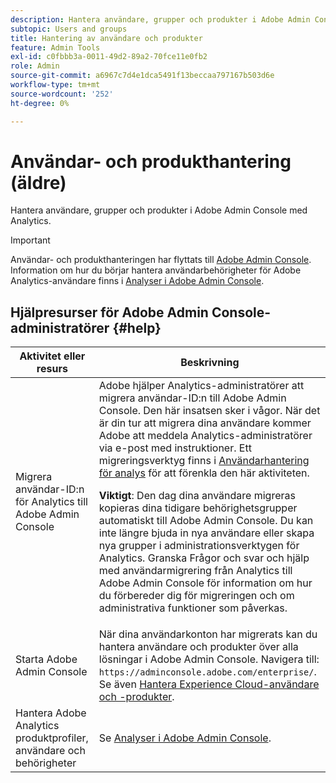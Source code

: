 ```yaml
---
description: Hantera användare, grupper och produkter i Adobe Admin Console med Analytics.
subtopic: Users and groups
title: Hantering av användare och produkter
feature: Admin Tools
exl-id: c0fbbb3a-0011-49d2-89a2-70fce11e0fb2
role: Admin
source-git-commit: a6967c7d4e1dca5491f13beccaa797167b503d6e
workflow-type: tm+mt
source-wordcount: '252'
ht-degree: 0%

---
```


# Användar- och produkthantering (äldre)

Hantera användare, grupper och produkter i Adobe Admin Console med Analytics.

>[!IMPORTANT]
>
>Användar- och produkthanteringen har flyttats till [Adobe Admin Console](https://helpx.adobe.com/se/enterprise/using/admin-console.html). Information om hur du börjar hantera användarbehörigheter för Adobe Analytics-användare finns i [Analyser i Adobe Admin Console](/help/admin/admin-console/home.md).

## Hjälpresurser för Adobe Admin Console-administratörer {#help}

| Aktivitet eller resurs | Beskrivning |
| --- | --- |
| Migrera användar-ID:n för Analytics till Adobe Admin Console | Adobe hjälper Analytics-administratörer att migrera användar-ID:n till Adobe Admin Console. Den här insatsen sker i vågor. När det är din tur att migrera dina användare kommer Adobe att meddela Analytics-administratörer via e-post med instruktioner. Ett migreringsverktyg finns i [Användarhantering för analys](/help/admin/tools/user-management/user-migration/c-migration-tool.md) för att förenkla den här aktiviteten.<p>**Viktigt**: Den dag dina användare migreras kopieras dina tidigare behörighetsgrupper automatiskt till Adobe Admin Console. Du kan inte längre bjuda in nya användare eller skapa nya grupper i administrationsverktygen för Analytics. Granska Frågor och svar och hjälp med användarmigrering från Analytics till Adobe Admin Console för information om hur du förbereder dig för migreringen och om administrativa funktioner som påverkas. |
| Starta Adobe Admin Console | När dina användarkonton har migrerats kan du hantera användare och produkter över alla lösningar i Adobe Admin Console. Navigera till: `https://adminconsole.adobe.com/enterprise/`. Se även [Hantera Experience Cloud-användare och -produkter](https://experienceleague.adobe.com/docs/core-services/interface/administration/admin-getting-started.html). |
| Hantera Adobe Analytics produktprofiler, användare och behörigheter | Se [Analyser i Adobe Admin Console](/help/admin/admin-console/home.md). |

<!---
## User Management Descriptions {#section_7C19842A3D4249109A9399D4DF18DE75}

The following table describes elements on the [!UICONTROL Users] tab in [!UICONTROL User Management].

<table id="table_6F81D1095EB945D8995FF971B65BA52A"> 
 <thead> 
  <tr> 
   <th colname="col1" class="entry"> Element </th> 
   <th colname="col2" class="entry"> Description </th> 
  </tr> 
 </thead>
 <tbody> 
  <tr> 
   <td colname="col1"> <span class="wintitle"> Number of User Logins available</span> </td> 
   <td colname="col2"> The maximum number of user accounts you can create for this company. If necessary, you can contact your Account Representative or Customer Care to increase this number at no charge. </td> 
  </tr> 
  <tr> 
   <td colname="col1"> <span class="wintitle"> Number of User Logins in use</span> </td> 
   <td colname="col2"> The number of user accounts currently in use for this company. </td> 
  </tr> 
  <tr> 
   <td colname="col1"> <span class="wintitle"> Number of User Logins Remaining</span> </td> 
   <td colname="col2"> The difference between the user account maximum and the number of existing user accounts. </td> 
  </tr> 
  <tr> 
   <td colname="col1"> <span class="wintitle"> Add New User</span> </td> 
   <td colname="col2"> <p>Lets you add a user account to the company. This link is available only if the Number of User Logins Remaining is greater than 0. </p> <p>See <a href="/help/admin/user-management/c-user-management/users.md"> Users</a>. </p> </td> 
  </tr> 
  <tr> 
   <td colname="col1"> <span class="wintitle"> Download Report</span> </td> 
   <td colname="col2">Exports the contents of the <span class="wintitle"> Users</span> table to a tab-delimited file. </td> 
  </tr> 
  <tr> 
   <td colname="col1"> <span class="wintitle"> Login</span> </td> 
   <td colname="col2"> <p>The user name. You can click the user name to edit the user account properties. </p> <p>See <a href="/help/admin/user-management/c-user-management/users.md"> Users</a>. </p> </td> 
  </tr> 
  <tr> 
   <td colname="col1"> <span class="wintitle"> First Name</span> </td> 
   <td colname="col2"> The user's first (given) name. </td> 
  </tr> 
  <tr> 
   <td colname="col1"> <span class="wintitle"> Last Name</span> </td> 
   <td colname="col2"> The user's surname (family name). </td> 
  </tr> 
  <tr> 
   <td colname="col1"> <span class="wintitle"> Title</span> </td> 
   <td colname="col2"> The user's job title. </td> 
  </tr> 
  <tr> 
   <td colname="col1"> <span class="wintitle"> Admin</span> </td> 
   <td colname="col2"> Specifies if the user account has administrative privileges. </td> 
  </tr> 
  <tr> 
   <td colname="col1"> <span class="wintitle"> Last Login</span> </td> 
   <td colname="col2"> Displays a timestamp of the last login for this user account. </td> 
  </tr> 
  <tr> 
   <td colname="col1"><span class="wintitle"> Create Time</span> </td> 
   <td colname="col2"> Shows the date and time when the login account was created. </td> 
  </tr> 
  <tr> 
   <td colname="col1"> <span class="wintitle"> Expires</span> </td> 
   <td colname="col2"> Displays the account expiration account, if applicable. </td> 
  </tr> 
  <tr> 
   <td colname="col1"> <span class="wintitle"> Manage</span> </td> 
   <td colname="col2"> Provides links for user account management. </td> 
  </tr> 
  <tr> 
   <td colname="col1"> <span class="wintitle"> Edit</span> </td> 
   <td colname="col2"> <p>Edit user account settings. </p> <p>See <a href="/help/admin/user-management/c-user-management/users.md"> Users</a>. </p> </td> 
  </tr> 
  <tr> 
   <td colname="col1"> <span class="wintitle"> Delete</span> </td> 
   <td colname="col2"> Delete the user account. </td> 
  </tr> 
  <tr> 
   <td colname="col1"> <span class="wintitle"> Transfer</span> </td> 
   <td colname="col2">Assign the privileges (permissions and resource access) of one user account to another. <p>See <a href="/help/admin/user-management/c-user-management/t-transfer-user-accout-privileges.md"> Transfer user account privileges</a>. </p> </td> 
  </tr> 
  <tr> 
   <td colname="col1"><span class="wintitle"> Login as this user</span> </td> 
   <td colname="col2"> <p>Allows admins to impersonate and log in as a non-admin account. Admin accounts cannot be impersonated. </p> </td> 
  </tr> 
 </tbody> 
</table>
-->